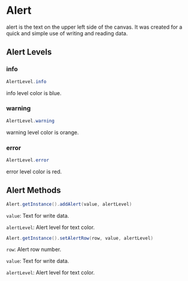 # Alert
alert is the text on the upper left side of the canvas. It was created for a quick and simple use of writing and reading data.

## Alert Levels
### info
```java
AlertLevel.info
```
info level color is blue.
### warning
```java
AlertLevel.warning
```
warning level color is orange.
### error
```java
AlertLevel.error
```
error level color is red.

## Alert Methods

```java
Alert.getInstance().addAlert(value, alertLevel)
```
`value`: Text for write data.

`alertLevel`: Alert level for text color.

```java
Alert.getInstance().setAlertRow(row, value, alertLevel)
```
`row`: Alert row number.

`value`: Text for write data.

`alertLevel`: Alert level for text color.
